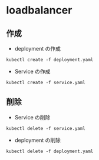 # loadbalancer

## 作成

+ deployment の作成

```
kubectl create -f deployment.yaml
```

+ Service の作成

```
kubectl create -f service.yaml
```

## 削除

+ Service の削除

```
kubectl delete -f service.yaml
```

+ deployment の削除

```
kubectl delete -f deployment.yaml
```
